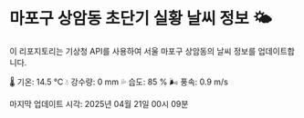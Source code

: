 
# 마포구 상암동 초단기 실황 날씨 정보 🌤️

이 리포지토리는 기상청 API를 사용하여 서울 마포구 상암동의 날씨 정보를 업데이트합니다. 

🌡️ 기온: 14.5 ℃
💧 강수량: 0 mm
💦 습도: 85 %
🌬️ 풍속: 0.9 m/s

마지막 업데이트 시각: 2025년 04월 21일 00시 09분    
